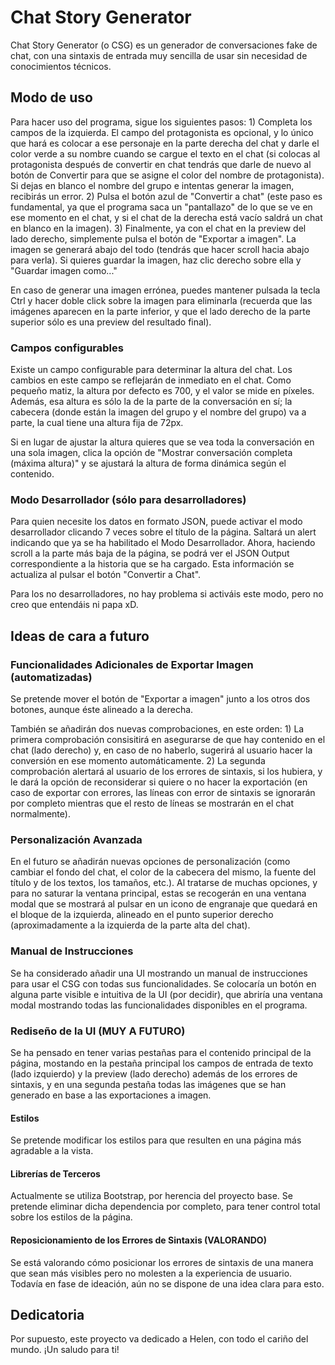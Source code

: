 # Chat Story Generator
Chat Story Generator (o CSG) es un generador de conversaciones fake de chat, con una sintaxis de entrada muy sencilla de usar sin necesidad de conocimientos técnicos.

## Modo de uso
Para hacer uso del programa, sigue los siguientes pasos:
	1) Completa los campos de la izquierda. El campo del protagonista es opcional, y lo único que hará es colocar a ese personaje en la parte derecha del chat y darle el color verde a su nombre cuando se cargue el texto en el chat (si colocas al protagonista después de convertir en chat tendrás que darle de nuevo al botón de Convertir para que se asigne el color del nombre de protagonista). Si dejas en blanco el nombre del grupo e intentas generar la imagen, recibirás un error.
	2) Pulsa el botón azul de "Convertir a chat" (este paso es fundamental, ya que el programa saca un "pantallazo" de lo que se ve en ese momento en el chat, y si el chat de la derecha está vacío saldrá un chat en blanco en la imagen).
	3) Finalmente, ya con el chat en la preview del lado derecho, simplemente pulsa el botón de "Exportar a imagen". La imagen se generará abajo del todo (tendrás que hacer scroll hacia abajo para verla). Si quieres guardar la imagen, haz clic derecho sobre ella y "Guardar imagen como..."

En caso de generar una imagen errónea, puedes mantener pulsada la tecla Ctrl y hacer doble click sobre la imagen para eliminarla (recuerda que las imágenes aparecen en la parte inferior, y que el lado derecho de la parte superior sólo es una preview del resultado final).

### Campos configurables
Existe un campo configurable para determinar la altura del chat. Los cambios en este campo se reflejarán de inmediato en el chat.
Como pequeño matiz, la altura por defecto es 700, y el valor se mide en píxeles. Además, esa altura es sólo la de la parte de la conversación en sí; la cabecera (donde están la imagen del grupo y el nombre del grupo) va a parte, la cual tiene una altura fija de 72px.

Si en lugar de ajustar la altura quieres que se vea toda la conversación en una sola imagen, clica la opción de "Mostrar conversación completa (máxima altura)" y se ajustará la altura de forma dinámica según el contenido.

### Modo Desarrollador (sólo para desarrolladores)
Para quien necesite los datos en formato JSON, puede activar el modo desarrollador clicando 7 veces sobre el título de la página. Saltará un alert indicando que ya se ha habilitado el Modo Desarrollador. Ahora, haciendo scroll a la parte más baja de la página, se podrá ver el JSON Output correspondiente a la historia que se ha cargado. Esta información se actualiza al pulsar el botón "Convertir a Chat".

Para los no desarrolladores, no hay problema si activáis este modo, pero no creo que entendáis ni papa xD.


## Ideas de cara a futuro

### Funcionalidades Adicionales de Exportar Imagen (automatizadas)
Se pretende mover el botón de "Exportar a imagen" junto a los otros dos botones, aunque éste alineado a la derecha.

También se añadirán dos nuevas comprobaciones, en este orden:
	1) La primera comprobación consisitirá en asegurarse de que hay contenido en el chat (lado derecho) y, en caso de no haberlo, sugerirá al usuario hacer la conversión en ese momento automáticamente. 
	2) La segunda comprobación alertará al usuario de los errores de sintaxis, si los hubiera, y le dará la opción de reconsiderar si quiere o no hacer la exportación (en caso de exportar con errores, las líneas con error de sintaxis se ignorarán por completo mientras que el resto de líneas se mostrarán en el chat normalmente).

### Personalización Avanzada
En el futuro se añadirán nuevas opciones de personalización (como cambiar el fondo del chat, el color de la cabecera del mismo, la fuente del título y de los textos, los tamaños, etc.). Al tratarse de muchas opciones, y para no saturar la ventana principal, estas se recogerán en una ventana modal que se mostrará al pulsar en un icono de engranaje que quedará en el bloque de la izquierda, alineado en el punto superior derecho (aproximadamente a la izquierda de la parte alta del chat).

### Manual de Instrucciones
Se ha considerado añadir una UI mostrando un manual de instrucciones para usar el CSG con todas sus funcionalidades. Se colocaría un botón en alguna parte visible e intuitiva de la UI (por decidir), que abriría una ventana modal mostrando todas las funcionalidades disponibles en el programa.

### Rediseño de la UI (MUY A FUTURO)
Se ha pensado en tener varias pestañas para el contenido principal de la página, mostando en la pestaña principal los campos de entrada de texto (lado izquierdo) y la preview (lado derecho) además de los errores de sintaxis, y en una segunda pestaña todas las imágenes que se han generado en base a las exportaciones a imagen.

#### Estilos
Se pretende modificar los estilos para que resulten en una página más agradable a la vista.

#### Librerías de Terceros
Actualmente se utiliza Bootstrap, por herencia del proyecto base. Se pretende eliminar dicha dependencia por completo, para tener control total sobre los estilos de la página.

#### Reposicionamiento de los Errores de Sintaxis (VALORANDO)
Se está valorando cómo posicionar los errores de sintaxis de una manera que sean más visibles pero no molesten a la experiencia de usuario.
Todavía en fase de ideación, aún no se dispone de una idea clara para esto.

## Dedicatoria
Por supuesto, este proyecto va dedicado a Helen, con todo el cariño del mundo. ¡Un saludo para ti!
